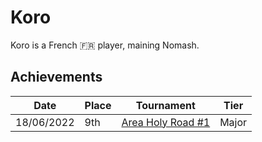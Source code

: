 # Koro

Koro is a French :fr: player, maining Nomash.

## Achievements

|Date|Place|Tournament|Tier|
|-|-|-|-|
| 18/06/2022 | 9th | [Area Holy Road #1](../../tournaments/area/holyroad1.md) | Major |

